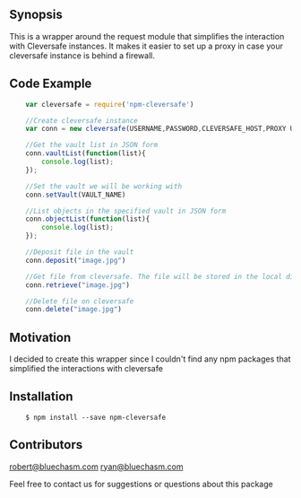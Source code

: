 ## Synopsis

This is a wrapper around the request module that simplifies the interaction with Cleversafe instances. 
It makes it easier to set up a proxy in case your cleversafe instance is behind a firewall.

## Code Example
``` js
	var cleversafe = require('npm-cleversafe')

	//Create cleversafe instance
	var conn = new cleversafe(USERNAME,PASSWORD,CLEVERSAFE_HOST,PROXY URL)

	//Get the vault list in JSON form
	conn.vaultList(function(list){
	    console.log(list);
	});

	//Set the vault we will be working with
	conn.setVault(VAULT_NAME)

	//List objects in the specified vault in JSON form
	conn.objectList(function(list){
	    console.log(list);
	});

	//Deposit file in the vault
	conn.deposit("image.jpg")

	//Get file from cleversafe. The file will be stored in the local directory
	conn.retrieve("image.jpg")

	//Delete file on cleversafe
	conn.delete("image.jpg")
```

## Motivation

I decided to create this wrapper since I couldn't find any npm packages that simplified the interactions with cleversafe

## Installation

		$ npm install --save npm-cleversafe


## Contributors

robert@bluechasm.com
ryan@bluechasm.com

Feel free to contact us for suggestions or questions about this package
